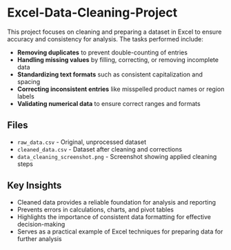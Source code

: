 # Excel-Data-Cleaning-Project
This project focuses on cleaning and preparing a dataset in Excel to ensure accuracy and consistency for analysis. The tasks performed include:   
- **Removing duplicates** to prevent double-counting of entries
- **Handling missing values** by filling, correcting, or removing incomplete data  
- **Standardizing text formats** such as consistent capitalization and spacing  
- **Correcting inconsistent entries** like misspelled product names or region labels  
- **Validating numerical data** to ensure correct ranges and formats  

## Files
- `raw_data.csv` - Original, unprocessed dataset  
- `cleaned_data.csv` - Dataset after cleaning and corrections  
- `data_cleaning_screenshot.png` - Screenshot showing applied cleaning steps  

## Key Insights
- Cleaned data provides a reliable foundation for analysis and reporting  
- Prevents errors in calculations, charts, and pivot tables  
- Highlights the importance of consistent data formatting for effective decision-making  
- Serves as a practical example of Excel techniques for preparing data for further analysis  
